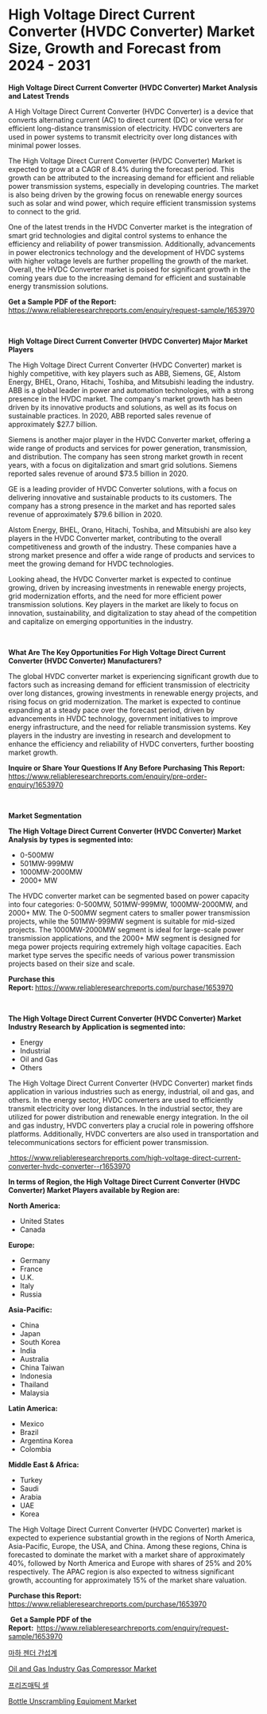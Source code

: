<p><h1>High Voltage Direct Current Converter (HVDC Converter) Market Size, Growth and Forecast from 2024 - 2031</h1></p><p><strong>High Voltage Direct Current Converter (HVDC Converter) Market Analysis and Latest Trends</strong></p>
<p><p>A High Voltage Direct Current Converter (HVDC Converter) is a device that converts alternating current (AC) to direct current (DC) or vice versa for efficient long-distance transmission of electricity. HVDC converters are used in power systems to transmit electricity over long distances with minimal power losses.</p><p>The High Voltage Direct Current Converter (HVDC Converter) Market is expected to grow at a CAGR of 8.4% during the forecast period. This growth can be attributed to the increasing demand for efficient and reliable power transmission systems, especially in developing countries. The market is also being driven by the growing focus on renewable energy sources such as solar and wind power, which require efficient transmission systems to connect to the grid.</p><p>One of the latest trends in the HVDC Converter market is the integration of smart grid technologies and digital control systems to enhance the efficiency and reliability of power transmission. Additionally, advancements in power electronics technology and the development of HVDC systems with higher voltage levels are further propelling the growth of the market. Overall, the HVDC Converter market is poised for significant growth in the coming years due to the increasing demand for efficient and sustainable energy transmission solutions.</p></p>
<p><strong>Get a Sample PDF of the Report:&nbsp;</strong> <a href="https://www.reliableresearchreports.com/enquiry/request-sample/1653970">https://www.reliableresearchreports.com/enquiry/request-sample/1653970</a></p>
<p>&nbsp;</p>
<p><strong>High Voltage Direct Current Converter (HVDC Converter) Major Market Players</strong></p>
<p><p>The High Voltage Direct Current Converter (HVDC Converter) market is highly competitive, with key players such as ABB, Siemens, GE, Alstom Energy, BHEL, Orano, Hitachi, Toshiba, and Mitsubishi leading the industry. ABB is a global leader in power and automation technologies, with a strong presence in the HVDC market. The company's market growth has been driven by its innovative products and solutions, as well as its focus on sustainable practices. In 2020, ABB reported sales revenue of approximately $27.7 billion.</p><p>Siemens is another major player in the HVDC Converter market, offering a wide range of products and services for power generation, transmission, and distribution. The company has seen strong market growth in recent years, with a focus on digitalization and smart grid solutions. Siemens reported sales revenue of around $73.5 billion in 2020.</p><p>GE is a leading provider of HVDC Converter solutions, with a focus on delivering innovative and sustainable products to its customers. The company has a strong presence in the market and has reported sales revenue of approximately $79.6 billion in 2020.</p><p>Alstom Energy, BHEL, Orano, Hitachi, Toshiba, and Mitsubishi are also key players in the HVDC Converter market, contributing to the overall competitiveness and growth of the industry. These companies have a strong market presence and offer a wide range of products and services to meet the growing demand for HVDC technologies.</p><p>Looking ahead, the HVDC Converter market is expected to continue growing, driven by increasing investments in renewable energy projects, grid modernization efforts, and the need for more efficient power transmission solutions. Key players in the market are likely to focus on innovation, sustainability, and digitalization to stay ahead of the competition and capitalize on emerging opportunities in the industry.</p></p>
<p>&nbsp;</p>
<p><strong>What Are The Key Opportunities For High Voltage Direct Current Converter (HVDC Converter) Manufacturers?</strong></p>
<p><p>The global HVDC converter market is experiencing significant growth due to factors such as increasing demand for efficient transmission of electricity over long distances, growing investments in renewable energy projects, and rising focus on grid modernization. The market is expected to continue expanding at a steady pace over the forecast period, driven by advancements in HVDC technology, government initiatives to improve energy infrastructure, and the need for reliable transmission systems. Key players in the industry are investing in research and development to enhance the efficiency and reliability of HVDC converters, further boosting market growth.</p></p>
<p><strong>Inquire or Share Your Questions If Any Before Purchasing This Report:</strong> <a href="https://www.reliableresearchreports.com/enquiry/pre-order-enquiry/1653970">https://www.reliableresearchreports.com/enquiry/pre-order-enquiry/1653970</a></p>
<p>&nbsp;</p>
<p><strong>Market Segmentation</strong></p>
<p><strong>The High Voltage Direct Current Converter (HVDC Converter) Market Analysis by types is segmented into:</strong></p>
<p><ul><li>0-500MW</li><li>501MW-999MW</li><li>1000MW-2000MW</li><li>2000+ MW</li></ul></p>
<p><p>The HVDC converter market can be segmented based on power capacity into four categories: 0-500MW, 501MW-999MW, 1000MW-2000MW, and 2000+ MW. The 0-500MW segment caters to smaller power transmission projects, while the 501MW-999MW segment is suitable for mid-sized projects. The 1000MW-2000MW segment is ideal for large-scale power transmission applications, and the 2000+ MW segment is designed for mega power projects requiring extremely high voltage capacities. Each market type serves the specific needs of various power transmission projects based on their size and scale.</p></p>
<p><strong>Purchase this Report:&nbsp;</strong><a href="https://www.reliableresearchreports.com/purchase/1653970">https://www.reliableresearchreports.com/purchase/1653970</a></p>
<p>&nbsp;</p>
<p><strong>The High Voltage Direct Current Converter (HVDC Converter) Market Industry Research by Application is segmented into:</strong></p>
<p><ul><li>Energy</li><li>Industrial</li><li>Oil and Gas</li><li>Others</li></ul></p>
<p><p>The High Voltage Direct Current Converter (HVDC Converter) market finds application in various industries such as energy, industrial, oil and gas, and others. In the energy sector, HVDC converters are used to efficiently transmit electricity over long distances. In the industrial sector, they are utilized for power distribution and renewable energy integration. In the oil and gas industry, HVDC converters play a crucial role in powering offshore platforms. Additionally, HVDC converters are also used in transportation and telecommunications sectors for efficient power transmission.</p></p>
<p><a href="https://www.reliableresearchreports.com/high-voltage-direct-current-converter-hvdc-converter--r1653970">&nbsp;https://www.reliableresearchreports.com/high-voltage-direct-current-converter-hvdc-converter--r1653970</a></p>
<p><strong>In terms of Region, the High Voltage Direct Current Converter (HVDC Converter) Market Players available by Region are:</strong></p>
<p>
    <p> <strong> North America: </strong>
        <ul>
            <li>United States</li>
            <li>Canada</li>
        </ul>
        </p> 
    <p> <strong> Europe: </strong>
        <ul>
            <li>Germany</li>
            <li>France</li>
            <li>U.K.</li>
            <li>Italy</li>
            <li>Russia</li>
        </ul>
        </p> 
    <p> <strong> Asia-Pacific: </strong>
        <ul>
            <li>China</li>
            <li>Japan</li>
            <li>South Korea</li>
            <li>India</li>
            <li>Australia</li>
            <li>China Taiwan</li>
            <li>Indonesia</li>
            <li>Thailand</li>
            <li>Malaysia</li>
        </ul>
        </p> 
    <p> <strong> Latin America: </strong>
        <ul>
            <li>Mexico</li>
            <li>Brazil</li>
            <li>Argentina Korea</li>
            <li>Colombia</li>
        </ul>
        </p> 
    <p> <strong> Middle East & Africa: </strong>
        <ul>
            <li>Turkey</li>
            <li>Saudi</li>
            <li>Arabia</li>
            <li>UAE</li>
            <li>Korea</li>
        </ul>
    </p>
    </p>
<p><p>The High Voltage Direct Current Converter (HVDC Converter) market is expected to experience substantial growth in the regions of North America, Asia-Pacific, Europe, the USA, and China. Among these regions, China is forecasted to dominate the market with a market share of approximately 40%, followed by North America and Europe with shares of 25% and 20% respectively. The APAC region is also expected to witness significant growth, accounting for approximately 15% of the market share valuation.</p></p>
<p><strong>Purchase this Report: </strong><a href="https://www.reliableresearchreports.com/purchase/1653970">https://www.reliableresearchreports.com/purchase/1653970</a></p>
<p>&nbsp;<strong>Get a Sample PDF of the Report:&nbsp;&nbsp;</strong><a href="https://www.reliableresearchreports.com/enquiry/request-sample/1653970">https://www.reliableresearchreports.com/enquiry/request-sample/1653970</a></p>
<p><strong></strong></p>
<p><p><a href="https://github.com/shade463/Market-Research-Report-List-1/blob/main/616620336324.md">마하 젠더 간섭계</a></p><p><a href="https://github.com/changoleonlaverguenzanoexiste/Market-Research-Report-List-3/blob/main/oil-and-gas-industry-gas-compressor-market.md">Oil and Gas Industry Gas Compressor Market</a></p><p><a href="https://github.com/FelipeGrrady654556/Market-Research-Report-List-1/blob/main/600956236323.md">프리즈매틱 셀</a></p><p><a href="https://github.com/dimitrishawkinswaynenp91rgz/Market-Research-Report-List-2/blob/main/bottle-unscrambling-equipment-market.md">Bottle Unscrambling Equipment Market</a></p></p>
